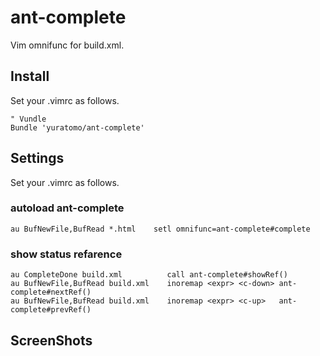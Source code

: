 ant-complete
=================
Vim omnifunc for build.xml.

Install
-------
Set your .vimrc as follows.

    " Vundle
    Bundle 'yuratomo/ant-complete'

Settings
--------
Set your .vimrc as follows.
### autoload ant-complete
    au BufNewFile,BufRead *.html    setl omnifunc=ant-complete#complete
    
### show status refarence
    au CompleteDone build.xml          call ant-complete#showRef()
    au BufNewFile,BufRead build.xml    inoremap <expr> <c-down> ant-complete#nextRef()
    au BufNewFile,BufRead build.xml    inoremap <expr> <c-up>   ant-complete#prevRef()

ScreenShots
----------
